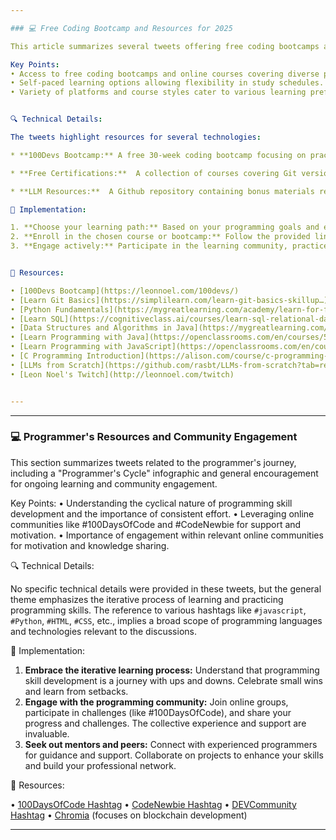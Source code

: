 ```yaml
---

### 💻 Free Coding Bootcamp and Resources for 2025

This article summarizes several tweets offering free coding bootcamps and online learning resources for various programming languages and technologies.  The resources range from full bootcamps to individual skill-focused courses, providing options for different learning styles and experience levels.  This compilation aims to help aspiring programmers find accessible learning paths.

Key Points:
• Access to free coding bootcamps and online courses covering diverse programming languages and concepts.
• Self-paced learning options allowing flexibility in study schedules.
• Variety of platforms and course styles cater to various learning preferences.


🔍 Technical Details:

The tweets highlight resources for several technologies:

* **100Devs Bootcamp:** A free 30-week coding bootcamp focusing on practical programming skills.  Specific technologies covered aren't explicitly stated but would likely cover foundational web development concepts.

* **Free Certifications:**  A collection of courses covering Git version control, Python, SQL, Data Structures and Algorithms (DSA) in Java, Java, JavaScript, and C programming.  These certifications are offered through various platforms and provide learners with verifiable credentials upon completion.

* **LLM Resources:**  A Github repository containing bonus materials related to Large Language Models (LLMs), including implementing Llama 3.2 and preference tuning with DPO.  This offers more advanced resources for those interested in AI and NLP.

🚀 Implementation:

1. **Choose your learning path:** Based on your programming goals and experience level, select the resource that best suits your needs. Beginner-level learners may benefit from the 100Devs bootcamp or foundational courses like Python or JavaScript. More advanced programmers may find the LLM resources more valuable.
2. **Enroll in the chosen course or bootcamp:** Follow the provided links and register for your selected learning resource.  Make sure to check the eligibility criteria (if any) for participation in bootcamps or programs.
3. **Engage actively:** Participate in the learning community, practice coding regularly, and complete assigned projects.  Success depends significantly on consistent effort and practice.


🔗 Resources:

• [100Devs Bootcamp](https://leonnoel.com/100devs/)
• [Learn Git Basics](https://simplilearn.com/learn-git-basics-skillup…)
• [Python Fundamentals](https://mygreatlearning.com/academy/learn-for-free/courses/python-fundamentals-for-beginners…)
• [Learn SQL](https://cognitiveclass.ai/courses/learn-sql-relational-databases…)
• [Data Structures and Algorithms in Java](https://mygreatlearning.com/academy/learn-for-free/courses/data-structures-and-algorithms-in-java…)
• [Learn Programming with Java](https://openclassrooms.com/en/courses/5667431-learn-programming-with-java…)
• [Learn Programming with JavaScript](https://openclassrooms.com/en/courses/5664271-learn-programming-with-javascript…)
• [C Programming Introduction](https://alison.com/course/c-programming-introduction…)
• [LLMs from Scratch](https://github.com/rasbt/LLMs-from-scratch?tab=readme-ov-file#bonus-material)
• [Leon Noel's Twitch](http://leonnoel.com/twitch)


---
```


---

### 💻  Programmer's Resources and Community Engagement

This section summarizes tweets related to the programmer's journey, including a "Programmer's Cycle" infographic and  general encouragement for ongoing learning and community engagement.

Key Points:
•  Understanding the cyclical nature of programming skill development and the importance of consistent effort.
•  Leveraging online communities like #100DaysOfCode and #CodeNewbie for support and motivation.
•  Importance of engagement within relevant online communities for motivation and knowledge sharing.


🔍 Technical Details:

No specific technical details were provided in these tweets, but the general theme emphasizes the iterative process of learning and practicing programming skills.  The reference to various hashtags like `#javascript`, `#Python`, `#HTML`, `#CSS`, etc., implies a broad scope of programming languages and technologies relevant to the discussions.


🚀 Implementation:

1. **Embrace the iterative learning process:**  Understand that programming skill development is a journey with ups and downs. Celebrate small wins and learn from setbacks.
2. **Engage with the programming community:** Join online groups, participate in challenges (like #100DaysOfCode), and share your progress and challenges. The collective experience and support are invaluable.
3. **Seek out mentors and peers:** Connect with experienced programmers for guidance and support. Collaborate on projects to enhance your skills and build your professional network.

🔗 Resources:

• [100DaysOfCode Hashtag](https://x.com/hashtag/100DaysOfCode?src=hashtag_click)
• [CodeNewbie Hashtag](https://x.com/hashtag/CodeNewbie?src=hashtag_click)
• [DEVCommunity Hashtag](https://x.com/hashtag/DEVCommunity?src=hashtag_click)
• [Chromia](https://x.com/Chromia) (focuses on blockchain development)



---

